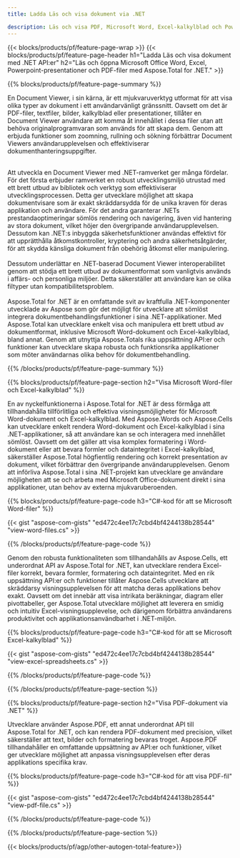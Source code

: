 ```yaml
---
title: Ladda Läs och visa dokument via .NET 

description: Läs och visa PDF, Microsoft Word, Excel-kalkylblad och PowerPoint-presentationer via din .NET-applikation. C#-kod listad.
---
```


{{< blocks/products/pf/feature-page-wrap >}}
{{< blocks/products/pf/feature-page-header h1="Ladda Läs och visa dokument med .NET API:er" h2="Läs och öppna Microsoft Office Word, Excel, Powerpoint-presentationer och PDF-filer med Aspose.Total for .NET." >}}

{{% blocks/products/pf/feature-page-summary %}}

En Document Viewer, i sin kärna, är ett mjukvaruverktyg utformat för att visa olika typer av dokument i ett användarvänligt gränssnitt. Oavsett om det är PDF-filer, textfiler, bilder, kalkylblad eller presentationer, tillåter en Document Viewer användare att komma åt innehållet i dessa filer utan att behöva originalprogramvaran som används för att skapa dem. Genom att erbjuda funktioner som zoomning, rullning och sökning förbättrar Document Viewers användarupplevelsen och effektiviserar dokumenthanteringsuppgifter. <br /> <br />

Att utveckla en Document Viewer med .NET-ramverket ger många fördelar. För det första erbjuder ramverket en robust utvecklingsmiljö utrustad med ett brett utbud av bibliotek och verktyg som effektiviserar utvecklingsprocessen. Detta ger utvecklare möjlighet att skapa dokumentvisare som är exakt skräddarsydda för de unika kraven för deras applikation och användare. För det andra garanterar .NETs prestandaoptimeringar sömlös rendering och navigering, även vid hantering av stora dokument, vilket höjer den övergripande användarupplevelsen. Dessutom kan .NET:s inbyggda säkerhetsfunktioner användas effektivt för att upprätthålla åtkomstkontroller, kryptering och andra säkerhetsåtgärder, för att skydda känsliga dokument från obehörig åtkomst eller manipulering. <br />
<br />
Dessutom underlättar en .NET-baserad Document Viewer interoperabilitet genom att stödja ett brett utbud av dokumentformat som vanligtvis används i affärs- och personliga miljöer. Detta säkerställer att användare kan se olika filtyper utan kompatibilitetsproblem.
<br /><br />
Aspose.Total for .NET är en omfattande svit av kraftfulla .NET-komponenter utvecklade av Aspose som gör det möjligt för utvecklare att sömlöst integrera dokumentbehandlingsfunktioner i sina .NET-applikationer. Med Aspose.Total kan utvecklare enkelt visa och manipulera ett brett utbud av dokumentformat, inklusive Microsoft Word-dokument och Excel-kalkylblad, bland annat. Genom att utnyttja Aspose.Totals rika uppsättning API:er och funktioner kan utvecklare skapa robusta och funktionsrika applikationer som möter användarnas olika behov för dokumentbehandling.

{{% /blocks/products/pf/feature-page-summary  %}}

{{% blocks/products/pf/feature-page-section  h2="Visa Microsoft Word-filer och Excel-kalkylblad" %}}

En av nyckelfunktionerna i Aspose.Total for .NET är dess förmåga att tillhandahålla tillförlitliga och effektiva visningsmöjligheter för Microsoft Word-dokument och Excel-kalkylblad. Med Aspose.Words och Aspose.Cells kan utvecklare enkelt rendera Word-dokument och Excel-kalkylblad i sina .NET-applikationer, så att användare kan se och interagera med innehållet sömlöst. Oavsett om det gäller att visa komplex formatering i Word-dokument eller att bevara formler och dataintegritet i Excel-kalkylblad, säkerställer Aspose.Total högfientlig rendering och korrekt presentation av dokument, vilket förbättrar den övergripande användarupplevelsen. Genom att införliva Aspose.Total i sina .NET-projekt kan utvecklare ge användare möjligheten att se och arbeta med Microsoft Office-dokument direkt i sina applikationer, utan behov av externa mjukvaruberoenden.

{{% blocks/products/pf/feature-page-code h3="C#-kod för att se Microsoft Word-filer" %}}

{{< gist "aspose-com-gists" "ed472c4ee17c7cbd4bf4244138b28544" "view-word-files.cs" >}}

{{% /blocks/products/pf/feature-page-code  %}}

Genom den robusta funktionaliteten som tillhandahålls av Aspose.Cells, ett underordnat API av Aspose.Total for .NET, kan utvecklare rendera Excel-filer korrekt, bevara formler, formatering och dataintegritet. Med en rik uppsättning API:er och funktioner tillåter Aspose.Cells utvecklare att skräddarsy visningsupplevelsen för att matcha deras applikations behov exakt. Oavsett om det innebär att visa intrikata beräkningar, diagram eller pivottabeller, ger Aspose.Total utvecklare möjlighet att leverera en smidig och intuitiv Excel-visningsupplevelse, och därigenom förbättra användarens produktivitet och applikationsanvändbarhet i .NET-miljön.

{{% blocks/products/pf/feature-page-code h3="C#-kod för att se Microsoft Excel-kalkylblad" %}}

{{< gist "aspose-com-gists" "ed472c4ee17c7cbd4bf4244138b28544" "view-excel-spreadsheets.cs" >}}

{{% /blocks/products/pf/feature-page-code  %}}

{{% /blocks/products/pf/feature-page-section %}}

{{% blocks/products/pf/feature-page-section  h2="Visa PDF-dokument via .NET" %}}

Utvecklare använder Aspose.PDF, ett annat underordnat API till Aspose.Total for .NET, och kan rendera PDF-dokument med precision, vilket säkerställer att text, bilder och formatering bevaras troget. Aspose.PDF tillhandahåller en omfattande uppsättning av API:er och funktioner, vilket ger utvecklare möjlighet att anpassa visningsupplevelsen efter deras applikations specifika krav.

{{% blocks/products/pf/feature-page-code h3="C#-kod för att visa PDF-fil" %}}

{{< gist "aspose-com-gists" "ed472c4ee17c7cbd4bf4244138b28544" "view-pdf-file.cs" >}}

{{% /blocks/products/pf/feature-page-code  %}}

{{% /blocks/products/pf/feature-page-section %}}

{{< blocks/products/pf/agp/other-autogen-total-feature>}}
